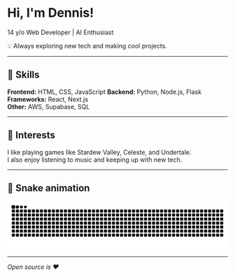 # Hi, I'm Dennis!  
14 y/o Web Developer | AI Enthusiast  

💡 Always exploring new tech and making cool projects.  

---

## 🚀 Skills  
**Frontend:** HTML, CSS, JavaScript
**Backend:** Python, Node.js, Flask  
**Frameworks:** React, Next.js  
**Other:** AWS, Supabase, SQL  

---

## 🎯 Interests  
I like playing games like Stardew Valley, Celeste, and Undertale.  
I also enjoy listening to music and keeping up with new tech.  

---

## 🐍 Snake animation
![GitHub Snake Animation](https://raw.githubusercontent.com/dennisimoo/dennisimoo/output/github-snake.svg)

---

*Open source is ❤️*
